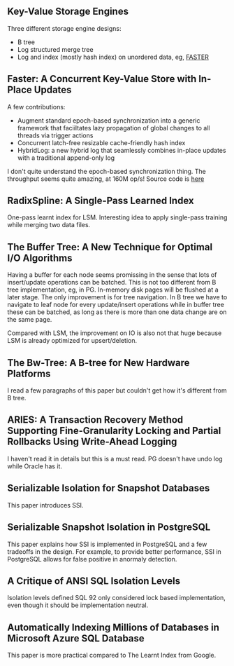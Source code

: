 ## Key-Value Storage Engines

Three different storage engine designs:
- B tree
- Log structured merge tree
- Log and index (mostly hash index) on unordered data, eg, [FASTER](https://www.microsoft.com/en-us/research/uploads/prod/2018/03/faster-sigmod18.pdf)


## Faster: A Concurrent Key-Value Store with In-Place Updates

A few contributions:
- Augment standard epoch-based synchronization into a generic framework that faciiltates lazy propagation of global changes to all threads via trigger actions
- Concurrent latch-free resizable cache-friendly hash index
- HybridLog: a new hybrid log that seamlessly combines in-place updates with a traditional append-only log

I don't quite understand the epoch-based synchronization thing. The throughput seems quite amazing, at 160M op/s! Source code is [here](https://github.com/microsoft/FASTER)


## RadixSpline: A Single-Pass Learned Index

One-pass learnt index for LSM. Interesting idea to apply single-pass training while merging two data files.

## The Buffer Tree: A New Technique for Optimal I/O Algorithms

Having a buffer for each node seems promissing in the sense that lots of insert/update operations can be batched. This is not too different from B tree implementation, eg, in PG. In-memory disk pages will be flushed at a later stage. The only improvement is for tree navigation. In B tree we have to navigate to leaf node for every update/insert operations while in buffer tree these can be batched, as long as there is more than one data change are on the same page.

Compared with LSM, the improvement on IO is also not that huge because LSM is already optimized for upsert/deletion.

## The Bw-Tree: A B-tree for New Hardware Platforms

I read a few paragraphs of this paper but couldn't get how it's different from B tree.

## ARIES: A Transaction Recovery Method Supporting Fine-Granularity Locking and Partial Rollbacks Using Write-Ahead Logging

I haven't read it in details but this is a must read. PG doesn't have undo log while Oracle has it.

## Serializable Isolation for Snapshot Databases

This paper introduces SSI.

## Serializable Snapshot Isolation in PostgreSQL

This paper explains how SSI is implemented in PostgreSQL and a few tradeoffs in the design. For example, to provide better performance, SSI in PostgreSQL allows for false positive in anormaly detection.

## A Critique of ANSI SQL Isolation Levels

Isolation levels defined SQL 92 only considered lock based implementation, even though it should be implementation neutral.

## Automatically Indexing Millions of Databases in Microsoft Azure SQL Database

This paper is more practical compared to The Learnt Index from Google.
